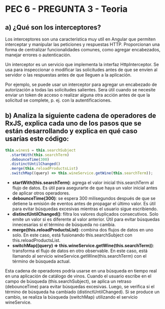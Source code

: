 # PEC 6 - PREGUNTA 3 - Teoria

## a) ¿Qué son los interceptores?

Los interceptores son una característica muy utíl en Angular que permiten interceptar y manipular las peticiones y respuestas HTTP. Proporcionan una forma de centralizar funcionalidades comunes, como agregar encabezados, manejar errores o autenticación.

Un interceptor es un servicio que implementa la interfaz HttpInterceptor. Se usa para inspeccionar o modificar las solicitudes antes de que se envíen al servidor o las respuestas antes de que lleguen a la aplicación.

Por ejemplo, se puede usar un interceptor para agregar un encabezado de autorización a todas las solicitudes salientes. Sera útil cuando se necesite enviar un token de acceso o realizar alguna otra acción antes de que la solicitud se complete, p. ej. con la autentificaciones.

## b) Analiza la siguiente cadena de operadores de RxJS, explica cada uno de los pasos que se están desarrollando y explica en qué caso usarías este código:

```typescript
this.wines$ = this.searchSubject
  .startWith(this.searchTerm)
  .debounceTime(300)
  .distinctUntilChanged()
  .merge(this.reloadProductsList)
  .switchMap((query) => this.wineService.getWine(this.searchTerm));
```

- **startWith(this.searchTerm)**: agrega el valor inicial this.searchTerm al flujo de datos. Es útil para asegurarte de que haya un valor inicial antes de aplicar otros operadores.
- **debounceTime(300)**: se espera 300 milisegundos después de que se detiene la emisión de eventos antes de propagar el último valor. Es útil para evitar búsquedas excesivas mientras el usuario sigue escribiendo.
- **distinctUntilChanged()**: filtra los valores duplicados consecutivos. Solo emite un valor si es diferente al valor anterior. Útil para evitar búsquedas innecesarias si el término de búsqueda no cambia.
- **merge(this.reloadProductsList)**: combina dos flujos de datos en uno solo. En este caso, está fusionando this.searchSubject con this.reloadProductsList.
- **switchMap((query) => this.wineService.getWine(this.searchTerm))**: transforma el flujo de datos en otro observable. En este caso, está llamando al servicio wineService.getWine(this.searchTerm) con el término de búsqueda actual.

Esta cadena de operadores podría usarse en una búsqueda en tiempo real en una aplicación de catálogo de vinos. Cuando el usuario escribe en el campo de búsqueda (this.searchSubject), se aplica un retraso (debounceTime) para evitar búsquedas excesivas. Luego, se verifica si el término de búsqueda ha cambiado (distinctUntilChanged). Si se produce un cambio, se realiza la búsqueda (switchMap) utilizando el servicio wineService.
